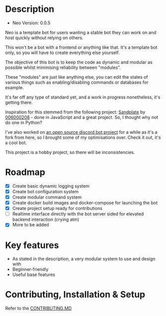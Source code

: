 # Description
- Neo Version: 0.0.5

Neo is a template bot for users wanting a stable bot they can work on and host quickly without relying on others.

This won't be a bot with a frontend or anything like that. It's a template bot only, so you will have to create everything else yourself.

The objective of this bot is to keep the code as dynamic and modular as possible whilst minimising reliability between
"modules".

These "modules" are just like anything else, you can edit the states of various things such as enabling/disabling commands or databases
for example.

It's far off any type of standard yet, and a work in progress nonetheless, it's getting there.

Inspiration for this stemmed from the following project: [Sandplate](https://github.com/06000208/sandplate) by [006000208](https://github.com/06000208) - done in JavaScript and a great project. So, I thought why not do one in Python?

I've also worked on [an open source discord bot project](https://github.com/pritam42069/yadps-chan) for a while as it's a fork from here, so I brought some of my optimisations over. Check it out, it's a cool bot.

This project is a hobby project, so there will be inconsistencies.

# Roadmap
 * [x] Create basic dynamic logging system
 * [x] Create bot configuration system
 * [x] Create modular command system
 * [x] Create docker build images and docker-compose for launching the bot
 * [x] Create project setup ready for contributions
 * [ ] Realtime interface directly with the bot server sided for elevated backend interaction (crying atm)
 * [x] More to be added

# Key features
- As stated in the description, a very modular system to use and design with
- Beginner-friendly
- Useful base features

# Contributing, Installation & Setup
Refer to the [CONTRIBUTING.MD](CONTRIBUTING.md)
